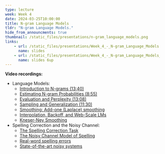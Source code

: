 ```yaml
---
type: lecture
week: Week 4
date: 2024-03-25T10:00:00
title: N-gram Language Models
tldr: "N-gram Language Models."
hide_from_announcments: true
thumbnail: /static_files/presentations/n-gram_language_models.png
links: 
    - url: /static_files/presentations/Week_4_-_N-gram_Language_Models.pdf
      name: slides
    - url: /static_files/presentations/Week_4_-_N-gram_Language_Models_6up.pdf
      name: slides 6up
---
```

**Video recordings:**
- Language Models:
    - [Introduction to N-grams (13:40)](https://youtu.be/LT0Ksr4W1C0)
    - [Estimating N-gram Probabilities (8:55)](https://youtu.be/7O7DOiqhvt4)
    - [Evaluation and Perplexity (13:08)](https://youtu.be/blk3GX62XjA)
    - [Sampling and Generalization (11:30)](https://youtu.be/AKCFwxj-XTQ)
    - [Smoothing: Add-one (Laplace) smoothing](XXXXXXXXXXXX)
    - [Interpolation, Backoff, and Web-Scale LMs](XXXXXXXXXXXX)
    - [Kneser-Ney Smoothing](XXXXXXXXXXXX)
- Spelling Correction and the Noisy Channel:
    - [The Spelling Correction Task](XXXXXXXXXXXX)
    - [The Noisy Channel Model of Spelling](XXXXXXXXXXXX)
    - [Real-word spelling errors](XXXXXXXXXXXX)
    - [State-of-the-art noisy systems](XXXXXXXXXXXX)
